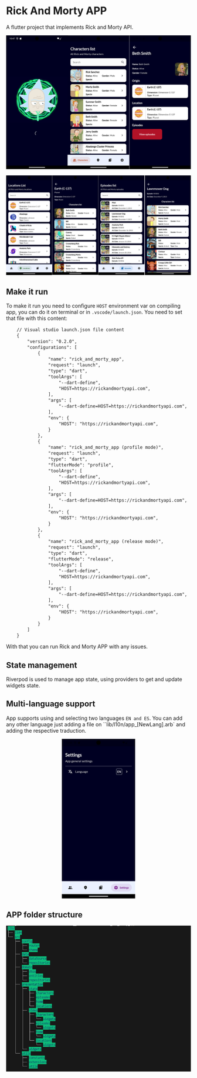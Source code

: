 # Rick And Morty APP

A flutter project that implements Rick and Morty API.

<p align="center">
  <img src="assets/doc/screens_1.png" width="600" title="App Folder structure">
</p>
<p align="center">
  <img src="assets/doc/screens_2.png" width="600" title="App Folder structure">
</p>

## Make it run

To make it run you need to configure `HOST` environment var on compiling app, you can do it on terminal or in `.vscode/launch.json`. You need to set that file with this content:

        // Visual studio launch.json file content
        {
            "version": "0.2.0",
            "configurations": [
                {
                    "name": "rick_and_morty_app",
                    "request": "launch",
                    "type": "dart",
                    "toolArgs": [
                        "--dart-define",
                        "HOST=https://rickandmortyapi.com",
                    ],
                    "args": [
                        "--dart-define=HOST=https://rickandmortyapi.com",
                    ],
                    "env": {
                        "HOST": "https://rickandmortyapi.com",
                    }
                },
                {
                    "name": "rick_and_morty_app (profile mode)",
                    "request": "launch",
                    "type": "dart",
                    "flutterMode": "profile",
                    "toolArgs": [
                        "--dart-define",
                        "HOST=https://rickandmortyapi.com",
                    ],
                    "args": [
                        "--dart-define=HOST=https://rickandmortyapi.com",
                    ],
                    "env": {
                        "HOST": "https://rickandmortyapi.com",
                    }
                },
                {
                    "name": "rick_and_morty_app (release mode)",
                    "request": "launch",
                    "type": "dart",
                    "flutterMode": "release",
                    "toolArgs": [
                        "--dart-define",
                        "HOST=https://rickandmortyapi.com",
                    ],
                    "args": [
                        "--dart-define=HOST=https://rickandmortyapi.com",
                    ],
                    "env": {
                        "HOST": "https://rickandmortyapi.com",
                    }
                }
            ]
        }

With that you can run Rick and Morty APP with any issues.

## State management

Riverpod is used to manage app state, using providers to get and update widgets state.

## Multi-language support

App supports using and selecting two languages `EN and ES`. You can add any other language just adding a file on ``lib/l10n/app_[NewLang].arb` and adding the respective traduction.

<p align="center">
  <img src="assets/doc/settings.png" width="200" title="App Folder structure">
</p>

## APP folder structure
<p align="center">
  <img src="assets/doc/rickMorty.png" width="600" title="App Folder structure">
</p>